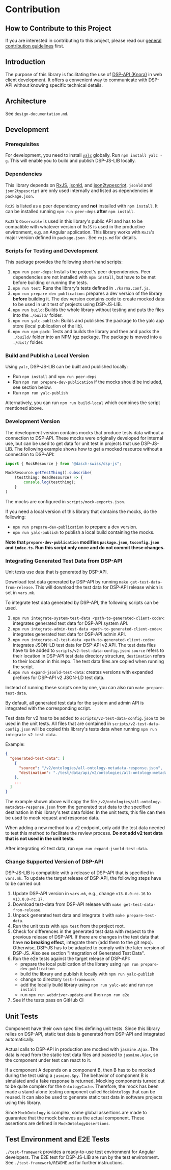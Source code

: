 # Contribution

## How to Contribute to this Project

If you are interested in contributing to this project,
please read our [general contribution guidelines](https://docs.dasch.swiss/developers/dsp/contribution/) first.

## Introduction

The purpose of this library is facilitating the use of [DSP-API (Knora)](https://www.knora.org) in web client development. 
It offers a convenient way to communicate with DSP-API without knowing specific technical details.  

## Architecture
See `design-documentation.md`.

## Development

### Prerequisites

For development, you need to install [`yalc`](<https://www.npmjs.com/package/yalc>) globally. 
Run `npm install yalc -g`. This will enable you to build and publish DSP-JS-LIB locally.

### Dependencies

This library depends on [RxJS](https://www.npmjs.com/package/rxjs), [jsonld](https://www.npmjs.com/package/jsonld), and [json2typescript](https://www.npmjs.com/package/json2typescript).
`jsonld` and `json2typescript` are only used internally and listed as dependencies in `package.json`.

`RxJS` is listed as a peer dependency and **not** installed with `npm install`.
It can be installed running `npm run peer-deps` **after** `npm install`.

`RxJS`'s `Observable` is used in this library's public API
and has to be compatible with whatever version of `RxJS` is used in the productive environment, e.g. an Angular application.
This library works with `RxJS`'s major version defined in `package.json` . See `rxjs.md` for details.

### Scripts for Testing and Development

This package provides the following short-hand scripts:

1. `npm run peer-deps`: Installs the project's peer dependencies. Peer dependencies are not installed with `npm install`, but have to be met before building or running the tests.
1. `npm run test`: Runs the library's tests defined in `./karma.conf.js`.
1. `npm run prepare-dev-publication`: prepares a dev version of the library **before** building it. The dev version contains code to create mocked data to be used in unit test of projects using DSP-JS-LIB.
1. `npm run build`: Builds the whole library without testing and puts the files into the `./build/` folder.
1. `npm run yalc-publish`: Builds and publishes the package to the yalc app store (local publication of the lib).
1. `npm run npm-pack`: Tests and builds the library and then and packs the `./build/` folder into an NPM tgz package. The package is moved into a `./dist/` folder.

### Build and Publish a Local Version

Using `yalc`, DSP-JS-LIB can be built and published locally:
- Run `npm install` and `npm run peer-deps`
- Run `npm run prepare-dev-publication` if the mocks should be included, see section below.
- Run `npm run yalc-publish`

Alternatively, you can run `npm run build-local` which combines the script mentioned above.

### Development Version

The development version contains mocks that produce tests data without a connection to DSP-API.
These mocks were originally developed for internal use, but can be used to get data for unit test in projects that use DSP-JS-LIB.
The following example shows how to get a mocked resource without a connection to DSP-API:

```ts
import { MockResource } from "@dasch-swiss/dsp-js";

MockResource.getTestThing().subscribe(
    (testthing: ReadResource) => {
        console.log(testthing);
    }
)
```

The mocks are configured in `scripts/mock-exports.json`.

If you need a local version of this library that contains the mocks, do the following:
   - `npm run prepare-dev-publication` to prepare a dev version.
   - `npm run yalc-publish` to publish a local build containing the mocks.
   
**Note that `prepare-dev-publication` modifies `package.json`, `tsconfig.json` and `index.ts`.
Run this script only once and do not commit these changes.**

### Integrating Generated Test Data from DSP-API

Unit tests use data that is generated by DSP-API.

Download test data generated by DSP-API by running `make get-test-data-from-release`.
This will download the test data for DSP-API release which is set in `vars.mk`.

To integrate test data generated by DSP-API, the following scripts can be used.

1. `npm run integrate-system-test-data <path-to-generated-client-code>`: integrates generated test data for DSP-API system API.
1. `npm run integrate-admin-test-data <path-to-generated-client-code>`: integrates generated test data for DSP-API admin API.
1. `npm run integrate-v2-test-data <path-to-generated-client-code>`: integrates JSON-LD test data for DSP-API v2 API.
The test data files have to be added to `scripts/v2-test-data-config.json`: `source` refers to their location in DSP-API test data directory structure,
`destination` refers to their location in this repo. The test data files are copied when running the script.
1. `npm run expand-jsonld-test-data`: creates versions with expanded prefixes for DSP-API v2 JSON-LD test data.

Instead of running these scripts one by one, you can also run `make prepare-test-data`.

By default, all generated test data for the system and admin API is integrated with the corresponding script.

Test data for v2 has to be added to `scripts/v2-test-data-config.json` to be used in the unit tests.
All files that are contained in `scripts/v2-test-data-config.json` will be copied this library's tests data when running `npm run integrate-v2-test-data`.

Example:

```json
{
  "generated-test-data": [
    {
      "source": "/v2/ontologies/all-ontology-metadata-response.json",
      "destination": "./test/data/api/v2/ontologies/all-ontology-metadata-response.json"
    },
    ...
  ]
}
```

The example shown above will copy the file `/v2/ontologies/all-ontology-metadata-response.json`
from the generated test data to the specified destination in this library's test data folder.
In the unit tests, this file can then be used to mock request and response data.

When adding a new method to a v2 endpoint, only add the test data needed to test this method to facilitate the review process.
**Do not add v2 test data that is not used in the unit tests.**

After integrating v2 test data, run `npm run expand-jsonld-test-data`.


### Change Supported Version of DSP-API

DSP-JS-LIB is compatible with a release of DSP-API that is specified in `vars.mk`.
To update the target release of DSP-API, the following steps have to be carried out:

1. Update DSP-API version in `vars.mk`, e.g., change `v13.0.0-rc.16` to `v13.0.0-rc.17`.
1. Download test-data from DSP-API release with `make get-test-data-from-release`.
1. Unpack generated test data and integrate it with `make prepare-test-data`.
1. Run the unit tests with `npm test` from the project root.
1. Check for differences in the generated test data with respect to the previous release of DSP-API.
   If there are changes in the test data that have **no breaking effect**, integrate them (add them to the git repo).
   Otherwise, DSP-JS has to be adapted to comply with the later version of DSP-JS. Also see section "Integration of Generated Test Data".
1. Run the e2e tests against the target release of DSP-API:
   - prepare the local publication of the library using `npm run prepare-dev-publication`
   - build the library and publish it locally with `npm run yalc-publish`
   - change to directory `test-framework`
   - add the locally build library using `npm run yalc-add` and run `npm install`
   - run `npm run webdriver-update` and then `npm run e2e`
1. See if the tests pass on GitHub CI

## Unit Tests

Component have their own spec files defining unit tests.
Since this library relies on DSP-API,
static test data is generated from DSP-API and integrated automatically.

Actual calls to DSP-API in production are mocked with `jasmine.Ajax`.
The data is read from the static test data files and passed to `jasmine.Ajax`,
so the component under test can react to it.

If a component A depends on a component B, then B has to be mocked during the test using a `jasmine.Spy`.
The behavior of component B is simulated and a fake response is returned.
Mocking components turned out to be quite complex for the `OntologyCache`. 
Therefore, the mock has been made a stand-alone testing component called `MockOntology` that can be reused.
It can also be used to generate static test data in software projects using this library.

Since `MockOntology` is complex, some global assertions are made to guarantee that the mock behaves as the actual component.
These assertions are defined in `MockOntologyAssertions`.

## Test Environment and E2E Tests

`./test-framework` provides a ready-to-use test environment for Angular developers.
The E2E test for DSP-JS-LIB are run by the test environment.
See `./test-framework/README.md` for further instructions.


